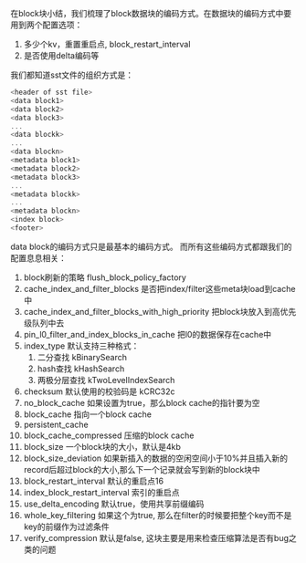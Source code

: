 在block块小结，我们梳理了block数据块的编码方式。在数据块的编码方式中要用到两个配置选项：
   1. 多少个kv，重置重启点, block_restart_interval
   2. 是否使用delta编码等

我们都知道sst文件的组织方式是：
```c++
<header of sst file>
<data block1>
<data block2>
<data block3>
...
<data blockk>
...
<data blockn>
<metadata block1>
<metadata block2>
<metadata block3>
...
<metadata blockk>
...
<metadata blockn>
<index block>
<footer>
```

data block的编码方式只是最基本的编码方式。 而所有这些编码方式都跟我们的配置息息相关：
1. block刷新的策略   flush_block_policy_factory
2. cache_index_and_filter_blocks  是否把index/filter这些meta块load到cache中
3. cache_index_and_filter_blocks_with_high_priority 把block块放入到高优先级队列中去
4. pin_l0_filter_and_index_blocks_in_cache 把l0的数据保存在cache中
5. index_type 默认支持三种格式：
   1. 二分查找 kBinarySearch
   2. hash查找 kHashSearch
   3. 两极分层查找 kTwoLevelIndexSearch
6. checksum 默认使用的校验码是 kCRC32c
7. no_block_cache 如果设置为true，那么block cache的指针要为空
8. block_cache 指向一个block cache
9. persistent_cache
10. block_cache_compressed 压缩的block cache
11. block_size 一个block块的大小，默认是4kb
12. block_size_deviation 如果新插入的数据的空闲空间小于10%并且插入新的record后超过block的大小,那么下一个记录就会写到新的block块中
13. block_restart_interval 默认的重启点16
14. index_block_restart_interval 索引的重启点
15. use_delta_encoding 默认true，使用共享前缀编码
16. whole_key_filtering 如果这个为true, 那么在filter的时候要把整个key而不是key的前缀作为过滤条件
17. verify_compression 默认是false, 这块主要是用来检查压缩算法是否有bug之类的问题